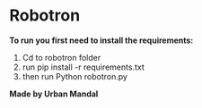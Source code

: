 # Robotron
**To run you first need to install the requirements:**
1. Cd to robotron folder
2. run pip install -r requirements.txt
3. then run Python robotron.py

**Made by Urban Mandal**